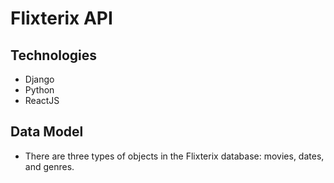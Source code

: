 # Flixterix API 

## Technologies 
* Django  
* Python 
* ReactJS 

## Data Model 
* There are three types of objects in the Flixterix database: movies, dates, and genres. 
